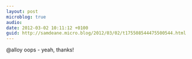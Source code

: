 ```yaml
---
layout: post
microblog: true
audio: 
date: 2012-03-02 10:11:12 +0100
guid: http://samdeane.micro.blog/2012/03/02/t175508544475500544.html
---
```

@alloy oops - yeah, thanks!
